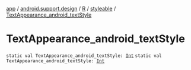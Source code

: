 [app](../../../index.md) / [android.support.design](../../index.md) / [R](../index.md) / [styleable](index.md) / [TextAppearance_android_textStyle](.)

# TextAppearance_android_textStyle

`static val TextAppearance_android_textStyle: `[`Int`](https://kotlinlang.org/api/latest/jvm/stdlib/kotlin/-int/index.html)
`static val TextAppearance_android_textStyle: `[`Int`](https://kotlinlang.org/api/latest/jvm/stdlib/kotlin/-int/index.html)
